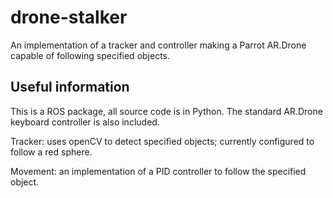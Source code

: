 # drone-stalker
An implementation of a tracker and controller making a Parrot AR.Drone capable of following specified objects.

Useful information
------------------
This is a ROS package, all source code is in Python. The standard AR.Drone keyboard controller is also included.

Tracker: uses openCV to detect specified objects; currently configured to follow a red sphere.

Movement: an implementation of a PID controller to follow the specified object.
